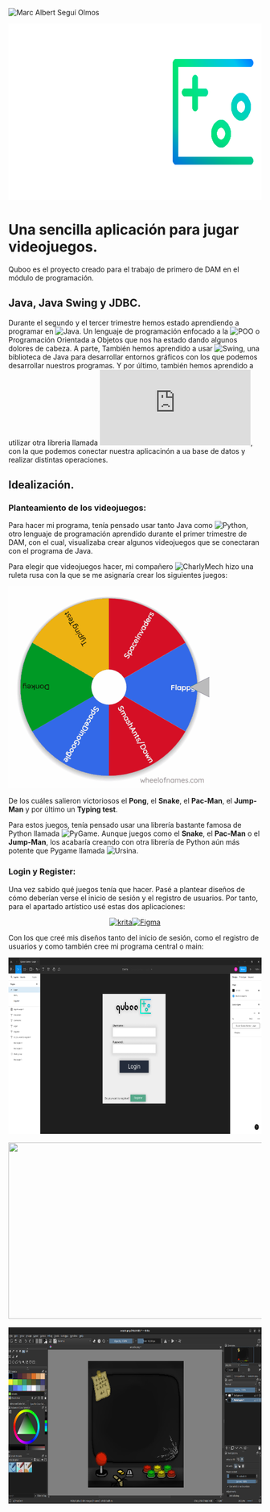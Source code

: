 ![Marc Albert Seguí Olmos](https://github.com/MarcASO1560)

<p align="center">
  <img width="700" height="350" src="img/logo.png">
</p>

# Una sencilla aplicación para jugar videojuegos.
Quboo es el proyecto creado para el trabajo de primero de DAM en el módulo de programación.

## Java, Java Swing y JDBC.
Durante el segundo y el tercer trimestre hemos estado aprendiendo a programar en ![Java](https://www.java.com/es/). Un lenguaje de programación enfocado a la ![POO](https://es.wikipedia.org/wiki/Programaci%C3%B3n_orientada_a_objetos) o Programación Orientada a Objetos que nos ha estado dando algunos dolores de cabeza. A parte, También hemos aprendido a usar ![Swing](https://es.wikipedia.org/wiki/Swing_(biblioteca_gr%C3%A1fica)), una biblioteca de Java para desarrollar entornos gráficos con los que podemos desarrollar nuestros programas. Y por último, también hemos aprendido a utilizar otra libreria llamada ![JDBC](https://www.oracle.com/es/database/technologies/jdbc-migration.html), con la que podemos conectar nuestra aplicacinón a ua base de datos y realizar distintas operaciones.

## Idealización.
### Planteamiento de los videojuegos:
Para hacer mi programa, tenía pensado usar tanto Java como ![Python](https://www.python.org/), otro lenguaje de programación aprendido durante el primer trimestre de DAM, con el cual, visualizaba crear algunos videojuegos que se conectaran con el programa de Java.

Para elegir que videojuegos hacer, mi compañero ![CharlyMech](https://github.com/CharlyMech) hizo una ruleta rusa con la que se me asignaría crear los siguientes juegos:

![Ruleta Rusa](img/wheel.gif)

De los cuáles salieron victoriosos el **Pong**, el **Snake**, el **Pac-Man**, el **Jump-Man** y por último un **Typing test**.

Para estos juegos, tenía pensado usar una librería bastante famosa de Python llamada ![PyGame](https://www.pygame.org/news). Aunque juegos como el **Snake**, el **Pac-Man** o el **Jump-Man**, los acabaría creando con otra librería de Python aún más potente que Pygame llamada ![Ursina](https://www.ursinaengine.org/).

### Login y Register:
Una vez sabido qué juegos tenía que hacer. Pasé a plantear diseños de cómo deberían verse el inicio de sesión y el registro de usuarios. Por tanto, para el apartado artístico usé estas dos aplicaciones:
<p align="center"><a href="https://krita.org/es/"><img src="https://upload.wikimedia.org/wikipedia/commons/7/73/Calligrakrita-base.svg" alt="krita" width="100" height="100"/></a><a href="https://www.figma.com/"><img src="https://upload.wikimedia.org/wikipedia/commons/thumb/3/33/Figma-logo.svg/400px-Figma-logo.svg.png"alt="Figma" width="75" height="100"/></a></p>
Con los que creé mis diseños tanto del inicio de sesión, como el registro de usuarios y como también cree mi programa central o main:
<p align="center">
  <img width="700" height="350" src="img/loginfigma.png">
</p>
<p align="center">
  <img width="700" height="350" src="img/registerfigma.png">
</p>
<p align="center">
  <img width="700" height="350" src="img/mainkrita.png">
</p>
